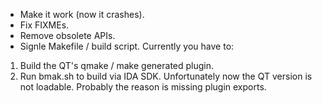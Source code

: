 * Make it work (now it crashes).
* Fix FIXMEs.
* Remove obsolete APIs.
* Signle Makefile / build script.
Currently you have to:
1. Build the QT's qmake / make generated plugin.
2. Run bmak.sh to build via IDA SDK.
Unfortunately now the QT version is not loadable.
Probably the reason is missing plugin exports.
